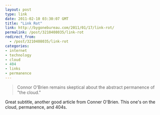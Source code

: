 ```yaml
---
layout: post
type: link
date: 2011-02-10 03:30:07 GMT
title: "Link Rot"
link: http://bygonebureau.com/2011/01/17/link-rot/
permalink: /post/3210408035/link-rot
redirect_from: 
  - /post/3210408035/link-rot
categories:
- internet
- technology
- cloud
- 404
- links
- permanence
---
```

<blockquote>Connor O'Brien remains skeptical about the abstract permanence of "the cloud."</blockquote>
Great subtitle, another good article from Conner O'Brien. This one's on the cloud, permanence, and 404s.
